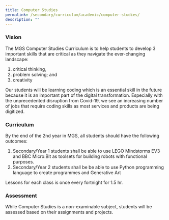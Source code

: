 ```yaml
---
title: Computer Studies
permalink: /secondary/curriculum/academic/computer-studies/
description: ""
---
```





### Vision

The MGS Computer Studies Curriculum is to help students to develop 3 important skills that are critical as they navigate the ever-changing landscape:  

1.  critical thinking, 
2.  problem solving; and
3.  creativity

Our students will be learning coding which is an essential skill in the future because it is an important part of the digital transformation. Especially with the unprecedented disruption from Covid-19, we see an increasing number of jobs that require coding skills as most services and products are being digitized.

  

### Curriculum

By the end of the 2nd year in MGS, all students should have the following outcomes:  

1.  Secondary/Year 1 students shall be able to use LEGO Mindstorms EV3 and BBC Micro:Bit as toolsets for building robots with functional purposes.  
2.  Secondary/Year 2 students shall be be able to use Python programming language to create programmes and Generative Art

Lessons for each class is once every fortnight for 1.5 hr.

  

### Assessment

While Computer Studies is a non-examinable subject, students will be assessed based on their assignments and projects.